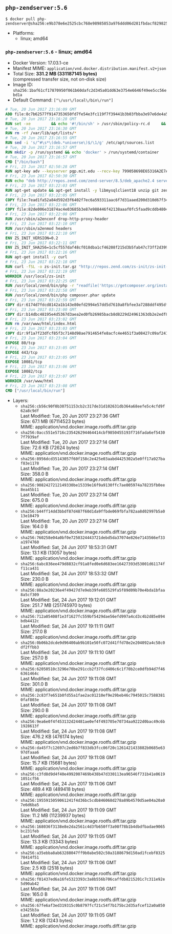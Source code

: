 ## `php-zendserver:5.6`

```console
$ docker pull php-zendserver@sha256:e9b378e6e2525cbc768e98985853a976ddd06d281fbdacf829825c98a758a51f
```

-	Platforms:
	-	linux; amd64

### `php-zendserver:5.6` - linux; amd64

-	Docker Version: 17.03.1-ce
-	Manifest MIME: `application/vnd.docker.distribution.manifest.v2+json`
-	Total Size: **331.2 MB (331187145 bytes)**  
	(compressed transfer size, not on-disk size)
-	Image ID: `sha256:1baf61cf17870950f061b60dafc2d345a01dd63e3754e6646f49ee5cc56ebd1a`
-	Default Command: `["\/usr\/local\/bin\/run"]`

```dockerfile
# Tue, 20 Jun 2017 23:16:09 GMT
ADD file:8c7b62577f9147353650fd7fe54e3fc119f7f39441b3b03fbba3e97e6de4a52a in / 
# Tue, 20 Jun 2017 23:16:28 GMT
RUN set -xe 		&& echo '#!/bin/sh' > /usr/sbin/policy-rc.d 	&& echo 'exit 101' >> /usr/sbin/policy-rc.d 	&& chmod +x /usr/sbin/policy-rc.d 		&& dpkg-divert --local --rename --add /sbin/initctl 	&& cp -a /usr/sbin/policy-rc.d /sbin/initctl 	&& sed -i 's/^exit.*/exit 0/' /sbin/initctl 		&& echo 'force-unsafe-io' > /etc/dpkg/dpkg.cfg.d/docker-apt-speedup 		&& echo 'DPkg::Post-Invoke { "rm -f /var/cache/apt/archives/*.deb /var/cache/apt/archives/partial/*.deb /var/cache/apt/*.bin || true"; };' > /etc/apt/apt.conf.d/docker-clean 	&& echo 'APT::Update::Post-Invoke { "rm -f /var/cache/apt/archives/*.deb /var/cache/apt/archives/partial/*.deb /var/cache/apt/*.bin || true"; };' >> /etc/apt/apt.conf.d/docker-clean 	&& echo 'Dir::Cache::pkgcache ""; Dir::Cache::srcpkgcache "";' >> /etc/apt/apt.conf.d/docker-clean 		&& echo 'Acquire::Languages "none";' > /etc/apt/apt.conf.d/docker-no-languages 		&& echo 'Acquire::GzipIndexes "true"; Acquire::CompressionTypes::Order:: "gz";' > /etc/apt/apt.conf.d/docker-gzip-indexes 		&& echo 'Apt::AutoRemove::SuggestsImportant "false";' > /etc/apt/apt.conf.d/docker-autoremove-suggests
# Tue, 20 Jun 2017 23:16:30 GMT
RUN rm -rf /var/lib/apt/lists/*
# Tue, 20 Jun 2017 23:16:55 GMT
RUN sed -i 's/^#\s*\(deb.*universe\)$/\1/g' /etc/apt/sources.list
# Tue, 20 Jun 2017 23:16:57 GMT
RUN mkdir -p /run/systemd && echo 'docker' > /run/systemd/container
# Tue, 20 Jun 2017 23:16:57 GMT
CMD ["/bin/bash"]
# Fri, 23 Jun 2017 02:50:28 GMT
RUN apt-key adv --keyserver pgp.mit.edu --recv-key 799058698E65316A2E7A4FF42EAE1437F7D2C623
# Fri, 23 Jun 2017 02:50:30 GMT
RUN echo "deb http://repos.zend.com/zend-server/8.5/deb_apache2.4 server non-free" >> /etc/apt/sources.list.d/zend-server.list
# Fri, 23 Jun 2017 03:22:03 GMT
RUN apt-get update && apt-get install -y libmysqlclient18 unzip git zend-server-php-5.6 && /usr/local/zend/bin/zendctl.sh stop
# Fri, 23 Jun 2017 03:22:05 GMT
COPY file:7ead1fa52a84d592d3f6402f7ec6a593311aac6f7d31aaed200d310d67f34d54 in /etc/ 
# Fri, 23 Jun 2017 03:22:06 GMT
COPY file:82de006e31874ac4e03685b3e87e988446f42138aaaf0fc5faad9cddb48040ba in /etc/apache2/conf-available 
# Fri, 23 Jun 2017 03:22:08 GMT
RUN /usr/sbin/a2enconf drop-http-proxy-header
# Fri, 23 Jun 2017 03:22:10 GMT
RUN /usr/sbin/a2enmod headers
# Fri, 23 Jun 2017 03:22:10 GMT
ENV ZS_INIT_VERSION=0.2
# Fri, 23 Jun 2017 03:22:11 GMT
ENV ZS_INIT_SHA256=1c5cf557daf48cf018dba1cf46208f215d3b5fab47c73ff2d39988581ebd6932
# Fri, 23 Jun 2017 03:22:16 GMT
RUN apt-get install -y curl
# Fri, 23 Jun 2017 03:22:18 GMT
RUN curl -fSL -o zs-init.tar.gz "http://repos.zend.com/zs-init/zs-init-docker-${ZS_INIT_VERSION}.tar.gz"     && echo "${ZS_INIT_SHA256} *zs-init.tar.gz" | sha256sum -c -     && mkdir /usr/local/zs-init     && tar xzf zs-init.tar.gz --strip-components=1 -C /usr/local/zs-init     && rm zs-init.tar.gz
# Fri, 23 Jun 2017 03:22:19 GMT
WORKDIR /usr/local/zs-init
# Fri, 23 Jun 2017 03:22:25 GMT
RUN /usr/local/zend/bin/php -r "readfile('https://getcomposer.org/installer');" | /usr/local/zend/bin/php
# Fri, 23 Jun 2017 03:22:58 GMT
RUN /usr/local/zend/bin/php composer.phar update
# Fri, 23 Jun 2017 03:22:59 GMT
COPY dir:6174d7fdcd8142a1b143e80efd2994e57dd5d7610a8fbfee3a7288ddf495dfdf in /usr/local/bin 
# Fri, 23 Jun 2017 03:23:00 GMT
COPY dir:b14dbc48195e4d5367d3aea2ed0fb26985bacb8d8229d24961363db2e2edf8f0 in /usr/local/zend/var/plugins/ 
# Fri, 23 Jun 2017 03:23:02 GMT
RUN rm /var/www/html/index.html
# Fri, 23 Jun 2017 03:23:03 GMT
COPY dir:9f1a7f23dfcf85f3c7148d98ae7914654fe8acfc4e4651f3a08427c09af24198 in /var/www/html 
# Fri, 23 Jun 2017 03:23:04 GMT
EXPOSE 80/tcp
# Fri, 23 Jun 2017 03:23:05 GMT
EXPOSE 443/tcp
# Fri, 23 Jun 2017 03:23:05 GMT
EXPOSE 10081/tcp
# Fri, 23 Jun 2017 03:23:06 GMT
EXPOSE 10082/tcp
# Fri, 23 Jun 2017 03:23:07 GMT
WORKDIR /var/www/html
# Fri, 23 Jun 2017 03:23:08 GMT
CMD ["/usr/local/bin/run"]
```

-	Layers:
	-	`sha256:cb56c90f0b30751153cb2c317de31d102631db364a68eefe5c4cfd9f62a8c9df`  
		Last Modified: Tue, 20 Jun 2017 23:27:36 GMT  
		Size: 67.1 MB (67114523 bytes)  
		MIME: application/vnd.docker.image.rootfs.diff.tar.gzip
	-	`sha256:0acc551e5716c235426294464414cbf9850455193f716fada6ef54307f7939af`  
		Last Modified: Tue, 20 Jun 2017 23:27:14 GMT  
		Size: 72.6 KB (72624 bytes)  
		MIME: application/vnd.docker.image.rootfs.diff.tar.gzip
	-	`sha256:8956dcd35143057f60f158c2e425e03aabd4425302a5e0ff17a927baf83e1178`  
		Last Modified: Tue, 20 Jun 2017 23:27:14 GMT  
		Size: 358.0 B  
		MIME: application/vnd.docker.image.rootfs.diff.tar.gzip
	-	`sha256:9082427212149330be15339e16f9a9130ffc7ae005974a78235fb0ee8ea45b11`  
		Last Modified: Tue, 20 Jun 2017 23:27:14 GMT  
		Size: 675.0 B  
		MIME: application/vnd.docker.image.rootfs.diff.tar.gzip
	-	`sha256:b44ff14dd3bbdf87d487f60d1da9ffbde069fbfa782aa8d02997b5a013e10479`  
		Last Modified: Tue, 20 Jun 2017 23:27:14 GMT  
		Size: 164.0 B  
		MIME: application/vnd.docker.image.rootfs.diff.tar.gzip
	-	`sha256:760258e04a0bf0e7250324443721debd5da37074e826e7143566ef33a1974760`  
		Last Modified: Sat, 24 Jun 2017 18:53:31 GMT  
		Size: 13.1 KB (13057 bytes)  
		MIME: application/vnd.docker.image.rootfs.diff.tar.gzip
	-	`sha256:6abc836ee479d8832cf91a8fed0e6d683ee16427393d53001d61174ff11ca431`  
		Last Modified: Sat, 24 Jun 2017 18:53:32 GMT  
		Size: 230.0 B  
		MIME: application/vnd.docker.image.rootfs.diff.tar.gzip
	-	`sha256:88a3e20236e4f49427d7e9eb39fe605529fa5f89d09b70e4bda1bfaa8a5cf309`  
		Last Modified: Sat, 24 Jun 2017 19:12:01 GMT  
		Size: 251.7 MB (251745970 bytes)  
		MIME: application/vnd.docker.image.rootfs.diff.tar.gzip
	-	`sha256:712a05408f1e3f1627fc559bf5429dae56efd997a4cd3c4b2d85e894bdb4412c`  
		Last Modified: Sat, 24 Jun 2017 19:11:11 GMT  
		Size: 217.0 B  
		MIME: application/vnd.docker.image.rootfs.diff.tar.gzip
	-	`sha256:0b06b2dcde9d96400ab9b101e50fc072d41ffd78e2e204092a4c58c0df2ffbb3`  
		Last Modified: Sat, 24 Jun 2017 19:11:10 GMT  
		Size: 257.0 B  
		MIME: application/vnd.docker.image.rootfs.diff.tar.gzip
	-	`sha256:62050510c3296e70be291ccb2f37fcd406c6c1f70b2ce0dfb94d7f466361464c`  
		Last Modified: Sat, 24 Jun 2017 19:11:08 GMT  
		Size: 301.0 B  
		MIME: application/vnd.docker.image.rootfs.diff.tar.gzip
	-	`sha256:2c83f7e651b0fd55a1fae2ac01210ef9e29beb46c7945015c75883810faf803e`  
		Last Modified: Sat, 24 Jun 2017 19:11:08 GMT  
		Size: 290.0 B  
		MIME: application/vnd.docker.image.rootfs.diff.tar.gzip
	-	`sha256:9ea6e0f4f453132d24481ae0ef4f493705e70734aa9222d0bac49c6b1928613f`  
		Last Modified: Sat, 24 Jun 2017 19:11:08 GMT  
		Size: 476.2 KB (476174 bytes)  
		MIME: application/vnd.docker.image.rootfs.diff.tar.gzip
	-	`sha256:da45f7c12697c2ed6b7f833db3fcc06f20c1261421433882b0685e6397dfaaa6`  
		Last Modified: Sat, 24 Jun 2017 19:11:08 GMT  
		Size: 15.7 KB (15681 bytes)  
		MIME: application/vnd.docker.image.rootfs.diff.tar.gzip
	-	`sha256:c3fd8d9d4f40e4992007469b438b47d330113ea96546f731b41e06191051cf56`  
		Last Modified: Sat, 24 Jun 2017 19:11:06 GMT  
		Size: 489.4 KB (489418 bytes)  
		MIME: application/vnd.docker.image.rootfs.diff.tar.gzip
	-	`sha256:1955915059061241f4d36bc5cdb846068d278a89b4570d5ae04a20a07e6d6ba5`  
		Last Modified: Sat, 24 Jun 2017 19:11:09 GMT  
		Size: 11.2 MB (11239937 bytes)  
		MIME: application/vnd.docker.image.rootfs.diff.tar.gzip
	-	`sha256:168036f3138e8e2da2561c4d3fb650ff3a98f78b1b4dbdfbadae9065bc231feb`  
		Last Modified: Sat, 24 Jun 2017 19:11:05 GMT  
		Size: 13.3 KB (13343 bytes)  
		MIME: application/vnd.docker.image.rootfs.diff.tar.gzip
	-	`sha256:a35ebba8ab63288047ff9b0abe502c50a3188679d150ad1fcebf832578414f51`  
		Last Modified: Sat, 24 Jun 2017 19:11:06 GMT  
		Size: 2.5 KB (2518 bytes)  
		MIME: application/vnd.docker.image.rootfs.diff.tar.gzip
	-	`sha256:f01437ed6a16fe5323393c3a8b556b706caffdb8215201c7c311e92e5d90ab42`  
		Last Modified: Sat, 24 Jun 2017 19:11:06 GMT  
		Size: 165.0 B  
		MIME: application/vnd.docker.image.rootfs.diff.tar.gzip
	-	`sha256:67fe6af3ed319315c0b8797fcf21c54f7b175bc2d35afcef12a0a850e3425b3a`  
		Last Modified: Sat, 24 Jun 2017 19:11:05 GMT  
		Size: 1.2 KB (1243 bytes)  
		MIME: application/vnd.docker.image.rootfs.diff.tar.gzip

